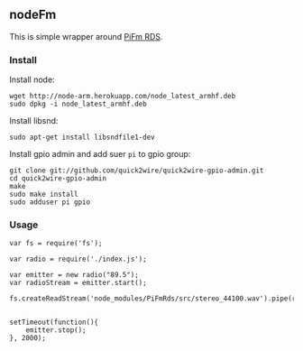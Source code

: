 ## nodeFm

This is simple wrapper around [PiFm RDS](https://github.com/ChristopheJacquet/PiFmRds).

### Install

Install node:

```
wget http://node-arm.herokuapp.com/node_latest_armhf.deb 
sudo dpkg -i node_latest_armhf.deb
```

Install libsnd:

``` 
sudo apt-get install libsndfile1-dev
```

Install gpio admin and add suer `pi` to gpio group:

```
git clone git://github.com/quick2wire/quick2wire-gpio-admin.git
cd quick2wire-gpio-admin
make
sudo make install
sudo adduser pi gpio
```

### Usage

```
var fs = require('fs');

var radio = require('./index.js');

var emitter = new radio("89.5");
var radioStream = emitter.start();

fs.createReadStream('node_modules/PiFmRds/src/stereo_44100.wav').pipe(radioStream);


setTimeout(function(){
    emitter.stop();
}, 2000);

```
